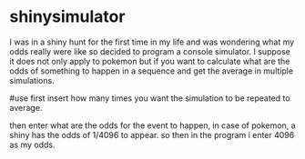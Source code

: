 # shinysimulator
I was in a shiny hunt for the first time in my life and was wondering what my odds really were like so decided to program a console simulator. I suppose it does not only apply to pokemon but if you want to calculate what are the odds of something to happen in a sequence and get the average in multiple simulations.


#use
first insert how many times you want the simulation to be repeated to average.

then enter what are the odds for the event to happen, in case of pokemon, a shiny has the odds of 1/4096 to appear. so then in the program i enter 4096 as my odds.

